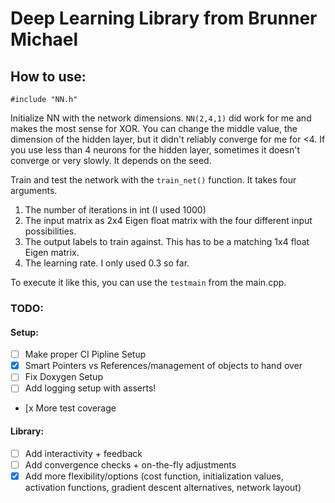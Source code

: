 # Deep Learning Library from Brunner Michael

## How to use:
`#include "NN.h"`

Initialize NN with the network dimensions. `NN(2,4,1)` did work for me and makes the most sense for XOR.
You can change the middle value, the dimension of the hidden layer, but it didn't reliably converge for me for <4.
If you use less than 4 neurons for the hidden layer, sometimes it doesn't converge or very slowly. It depends on the seed.

Train and test the network with the `train_net()` function. It takes four arguments.
1. The number of iterations in int (I used 1000)
2. The input matrix as 2x4 Eigen float matrix with the four different input possibilities.
3. The output labels to train against. This has to be a matching 1x4 float Eigen matrix.
4. The learning rate. I only used 0.3 so far.

To execute it like this, you can use the `testmain` from the main.cpp.

### TODO:
#### Setup:
- [ ] Make proper CI Pipline Setup
- [x] Smart Pointers vs References/management of objects to hand over
- [ ] Fix Doxygen Setup
- [ ] Add logging setup with asserts!
- [x More test coverage
#### Library:
- [ ] Add interactivity + feedback
- [ ] Add convergence checks + on-the-fly adjustments
- [x] Add more flexibility/options (cost function, initialization values, activation functions, gradient descent alternatives, network layout)